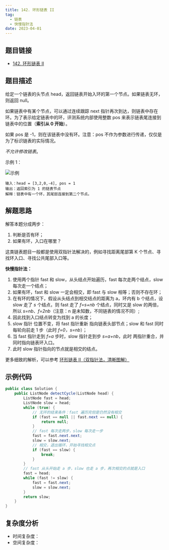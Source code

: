 ```yaml
---
title: 142. 环形链表 II
tag:
  - 链表
  - 快慢指针法
date: 2023-04-01
---
```


## 题目链接

- [142. 环形链表 II](https://leetcode.cn/problems/linked-list-cycle-ii/)

## 题目描述 <Badge text="中等" type="warning"/>

给定一个链表的头节点  head，返回链表开始入环的第一个节点。如果链表无环，则返回 null。

如果链表中有某个节点，可以通过连续跟踪 next 指针再次到达，则链表中存在环。为了表示给定链表中的环，评测系统内部使用整数 pos 来表示链表尾连接到链表中的位置（**索引从 0 开始**）。

如果 pos 是 -1，则在该链表中没有环。注意：pos 不作为参数进行传递，仅仅是为了标识链表的实际情况。

*不允许修改链表*。

示例 1：

![示例](https://assets.leetcode.com/uploads/2018/12/07/circularlinkedlist.png)

```
输入：head = [3,2,0,-4], pos = 1
输出：返回索引为 1 的链表节点
解释：链表中有一个环，其尾部连接到第二个节点。
```

## 解题思路

解答本题分成两步：
1. 判断是否有环；
2. 如果有环，入口在哪里？

这类链表题目一般都是使用双指针法解决的，例如寻找距离尾部第 K 个节点、寻找环入口、寻找公共尾部入口等。

**快慢指针法：**

1. 使用两个指针 fast 和 slow，从头结点开始遍历，fast 每次走两个结点，slow 每次走一个结点；
2. 如果有环，fast 和 slow 一定会相交，即 fast 与 slow 相等；否则不存在环；
3. 在有环的情况下，假设从头结点到相交结点的距离为 a，环内有 b 个结点，设 slow 走了 *s* 个结点，则 fast 走了 *f=s+nb* 个结点，同时又是 slow 的两倍，所以 *s=nb*、*f=2nb*（注意：n 是未知数，不同链表的情况不同）;
4. 因此找到入口结点转变为找到 a 的长度；
  1. slow 指针 位置不变，将 fast 指针重新 指向链表头部节点；slow 和 fast 同时每轮向前走 1 步（此时 *f=0，s=nb*）；
  2. 当 fast 指针走到 *f=a* 步时，slow 指针走到步 *s=a+nb*，此时 两指针重合，并同时指向链表环入口。
  3. 此时 slow 指针指向的节点就是相交的结点。

更多细致的解析，可以参考 [环形链表 II（双指针法，清晰图解）](https://leetcode.cn/problems/linked-list-cycle-ii/solutions/12616/linked-list-cycle-ii-kuai-man-zhi-zhen-shuang-zhi-/)

## 示例代码

```java
public class Solution {
    public ListNode detectCycle(ListNode head) {
        ListNode fast = head;
        ListNode slow = head;
        while (true) {
            // 无环的结束条件：fast 遍历完但是仍然没有相交
            if (fast == null || fast.next == null) {
                return null;
            }
            // fast 每次走两步，slow 每次走一步
            fast = fast.next.next;
            slow = slow.next;
            // 相交，退出循环，开始寻找相交点
            if (fast == slow) {
                break;
            }
        }
        // fast 从头开始走 a 步，slow 也走 a 步，再次相交的点就是入口
        fast = head;
        while (fast != slow) {
            fast = fast.next;
            slow = slow.next;
        }
        return slow;
    }
}
```

## 复杂度分析

- 时间复杂度：
- 空间复杂度：